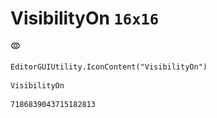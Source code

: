 # VisibilityOn `16x16`
<img src="/img/VisibilityOn.png" width=16 height=16>

``` CSharp
EditorGUIUtility.IconContent("VisibilityOn")
```
```
VisibilityOn
```
```
7186839043715182813
```
